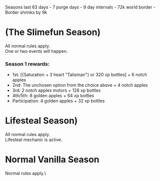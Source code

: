 Seasons last 63 days - 7 purge days - 9 day intervals - 72k world border - Border shrinks by 9k

# (The Slimefun Season)
All normal rules apply.\
One or two events will happen.
### Season 1 rewards:
- 1st: [{Saturation + 3 heart "Talisman"} or 320 xp bottles] + 6 notch apples
- 2nd: The unchosen option from the choice above + 4 notch apples
- 3rd: 2 notch apples motors + 128 xp bottles
- 4th/5th: 8 golden apples + 64 xp bottles
- Participation: 4 golden apples + 32 xp bottles
# Lifesteal Season)
All normal rules apply.\
Lifesteal mechanic is active.
# Normal Vanilla Season
Normal rules apply.\

